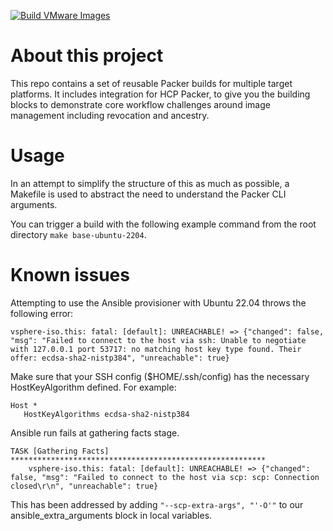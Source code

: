 [![Build VMware Images](https://github.com/tfo-apj-demos/packer-images/actions/workflows/packer-builds.yml/badge.svg)](https://github.com/tfo-apj-demos/packer-images/actions/workflows/packer-builds.yml)

# About this project
This repo contains a set of reusable Packer builds for multiple target platforms.
It includes integration for HCP Packer, to give you the building blocks to demonstrate core workflow challenges around image management including revocation and ancestry.

# Usage
In an attempt to simplify the structure of this as much as possible, a Makefile is used to abstract the need to understand the Packer CLI arguments.

You can trigger a build with the following example command from the root directory `make base-ubuntu-2204`.

# Known issues
Attempting to use the Ansible provisioner with Ubuntu 22.04 throws the following error:
```
vsphere-iso.this: fatal: [default]: UNREACHABLE! => {"changed": false, "msg": "Failed to connect to the host via ssh: Unable to negotiate with 127.0.0.1 port 53717: no matching host key type found. Their offer: ecdsa-sha2-nistp384", "unreachable": true}
```

Make sure that your SSH config ($HOME/.ssh/config) has the necessary HostKeyAlgorithm defined. For example:
```
Host *
   HostKeyAlgorithms ecdsa-sha2-nistp384
```

Ansible run fails at gathering facts stage.
```
TASK [Gathering Facts] *********************************************************
    vsphere-iso.this: fatal: [default]: UNREACHABLE! => {"changed": false, "msg": "Failed to connect to the host via scp: scp: Connection closed\r\n", "unreachable": true}
```
This has been addressed by adding `"--scp-extra-args", "'-O'"` to our ansible_extra_arguments block in local variables.